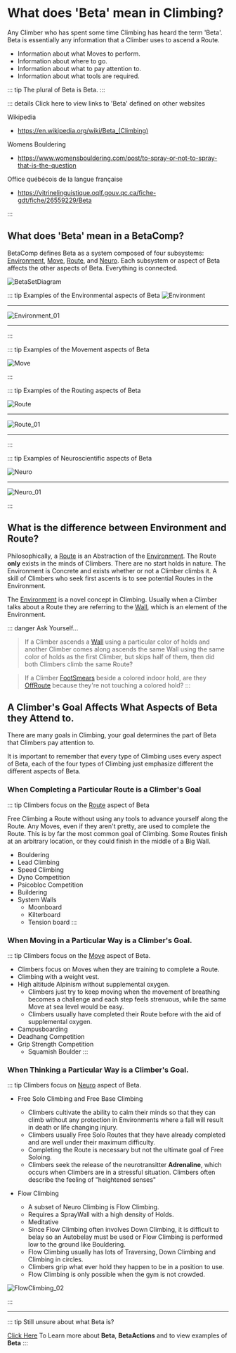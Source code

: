 # What does 'Beta' mean in Climbing?

Any Climber who has spent some time Climbing has heard the term 'Beta'. Beta is essentially any information that a Climber uses to ascend a Route. 

- Information about what Moves to perform.
- Information about where to go.
- Information about what to pay attention to. 
- Information about what tools are required. 

::: tip
The plural of Beta is Beta.
:::


::: details Click here to view links to 'Beta' defined on other websites

Wikipedia
- https://en.wikipedia.org/wiki/Beta_(Climbing)

Womens Bouldering
- https://www.womensbouldering.com/post/to-spray-or-not-to-spray-that-is-the-question

Office québécois de la langue française
- https://vitrinelinguistique.oqlf.gouv.qc.ca/fiche-gdt/fiche/26559229/Beta

:::

## What does 'Beta' mean in a BetaComp? 

BetaComp defines Beta as a system composed of four subsystems: [Environment](/reference/Environment/EnvironmentOverview), [Move](/reference/Move/MoveOverview), [Route](/reference/Route/RouteOverview), and [Neuro](/reference/Neuro/NeuroOverview). Each subsystem or aspect of Beta affects the other aspects of Beta. Everything is connected. 

![BetaSetDiagram](/BetaSetDiagram.png) 

::: tip Examples of the Environmental aspects of Beta
![Environment](/Environment.png)

---

![Environment_01](/Environment_01.png)

---



:::

::: tip Examples of the Movement aspects of Beta

![Move](/Move.png)

<!-- ![InsertImage]() of LegWhip[SpaceFoot]

![InsertImage]() of Twistlock[SpaceHand]

![InsertImage]() of Dyno[SpaceBody] -->

:::

::: tip Examples of the Routing aspects of Beta

![Route](/Route.png)

---

![Route_01](/Route_01.png)

---

<!-- ![InsertImage]() of Cobra Crack

![InsertImage]() of Dyno Comp -->

:::


::: tip Examples of Neuroscientific aspects of Beta

![Neuro](/Neuro.png)

---

![Neuro_01](/Neuro_01.png)

<!-- ![InsertImage]() of Me on SprayWall -->
:::


## What is the difference between Environment and Route?

Philosophically, a [Route](/reference/Route/RouteOverview) is an Abstraction of the [Environment](/reference/Environment/EnvironmentOverview). The Route **only** exists in the minds of Climbers. There are no start holds in nature. The Environment is Concrete and exists whether or not a Climber climbs it. A skill of Climbers who seek first ascents is to see potential Routes in the Environment.

The [Environment](/reference/Envrionment/EnvironmentOverview) is a novel concept in Climbing. Usually when a Climber talks about a Route they are referring to the [Wall](/reference/Environment/Wall/Overview), which is an element of the Environment.

::: danger Ask Yourself...
> If a Climber ascends a [Wall](/reference/Environment/Wall/Overview) using a particular color of holds and another Climber comes along ascends the same Wall using the same color of holds as the first Climber, but skips half of them, then did both Climbers climb the same Route?


> If a Climber [FootSmears](/reference/Move/FootMove/FootSmear) beside a colored indoor hold, are they [OffRoute](/reference/Glossary/Glossary#offroute) because they're not touching a colored hold?
:::



## A Climber's Goal Affects What Aspects of Beta they Attend to.

<!-- ![InsertImage] of BetaComp in ecosystem map relating it to the other types of Climbing -->

There are many goals in Climbing, your goal determines the part of Beta that Climbers pay attention to.

It is important to remember that every type of Climbing uses every aspect of Beta, each of the four types of Climbing just emphasize different the different aspects of Beta.

### When Completing a Particular Route is a Climber's Goal

<!-- ![InsertImage]() of Route Climbing Bouldering Lead Speed Combined Olympics -->
<!-- ![InsertImage]() of Route Climbing Dyno Psico Buildering -->

::: tip Climbers focus on the [Route](/reference/Route/RouteOverview) aspect of Beta

Free Climbing a Route without using any tools to advance yourself along the Route. Any Moves, even if they aren't pretty, are used to complete the Route. This is by far the most common goal of Climbing. Some Routes finish at an arbitrary location, or they could finish in the middle of a Big Wall. 

- Bouldering
- Lead Climbing
- Speed Climbing
- Dyno Competition
- Psicobloc Competition
- Buildering
- System Walls
    - Moonboard
    - Kilterboard
    - Tension board
:::

### When Moving in a Particular Way is a Climber's Goal.

<!-- ![InsertImage] of Move Climbing -->

::: tip Climbers focus on the [Move](/reference/Move/MoveOverview) aspect of Beta. 

- Climbers focus on Moves when they are training to complete a Route.
- Climbing with a weight vest.
- High altitude Alpinism without supplemental oxygen.
    - Climbers just try to keep moving when the movement of breathing becomes a challenge and each step feels strenuous, while the same Move at sea level would be easy. 
    - Climbers usually have completed their Route before with the aid of supplemental oxygen.
- Campusboarding
- Deadhang Competition
- Grip Strength Competition
    - Squamish Boulder
:::

### When Thinking a Particular Way is a Climber's Goal.

<!-- ![InsertImage]() of Free Solo, Free Base, Alain Robert over knives -->

::: tip Climbers focus on [Neuro](/reference/Neuro/NeuroOverview) aspect of Beta. 

- Free Solo Climbing and Free Base Climbing
    - Climbers cultivate the ability to calm their minds so that they can climb without any protection in Environments where a fall will result in death or life changing injury.
    - Climbers usually Free Solo Routes that they have already completed and are well under their maximum difficulty. 
    - Completing the Route is necessary but not the ultimate goal of Free Soloing. 
    - Climbers seek the release of the neurotransitter **Adrenaline**, which occurs when Climbers are in a stressful situation. Climbers often describe the feeling of "heightened senses"

- Flow Climbing
    - A subset of Neuro Climbing is Flow Climbing.
    - Requires a SprayWall with a high density of Holds.
    - Meditative
    - Since Flow Climbing often involves Down Climbing, it is difficult to belay so an Autobelay must be used or Flow Climbing is performed low to the ground like Bouldering.
    - Flow Climbing usually has lots of Traversing, Down Climbing and Climbing in circles. 
    - Climbers grip what ever hold they happen to be in a position to use. 
    - Flow Climbing is only possible when the gym is not crowded.

![FlowClimbing_02](/FlowClimbing_02.png)

:::

---

::: tip Still unsure about what Beta is?

[Click Here](/reference/Beta/WhatBetaSystem) To Learn more about **Beta**, **BetaActions** and to view examples of **Beta**
:::